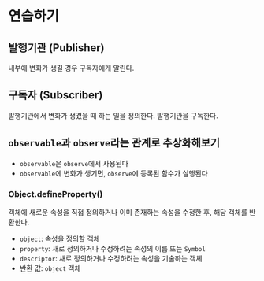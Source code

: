 # 연습하기

## 발행기관 (Publisher)

내부에 변화가 생길 경우 구독자에게 알린다.

## 구독자 (Subscriber)

발행기관에서 변화가 생겼을 때 하는 일을 정의한다.
발행기관을 구독한다.

## `observable`과 `observe`라는 관계로 추상화해보기

- `observable`은 `observe`에서 사용된다
- `observable`에 변화가 생기면, `observe`에 등록된 함수가 실행된다

### Object.defineProperty()

객체에 새로운 속성을 직접 정의하거나 이미 존재하는 속성을 수정한 후, 해당 객체를 반환한다.

- `object`: 속성을 정의할 객체
- `property`: 새로 정의하거나 수정하려는 속성의 이름 또는 `Symbol`
- `descriptor`: 새로 정의하거나 수정하려는 속성을 기술하는 객체
- 반환 값: `object` 객체
